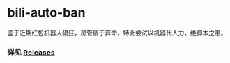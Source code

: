 # bili-auto-ban
 
鉴于近期红包机器人猖狂，房管疲于奔命，特此尝试以机器代人力，绝脚本之患。

### 详见 [Releases](https://github.com/boxie123/bili-auto-ban/releases)
